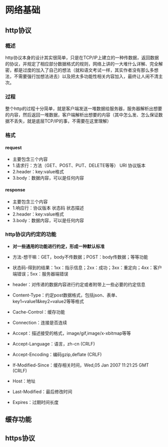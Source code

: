 # 网络基础

## http协议

### 概述

http协议本身的设计其实很简单，只是在TCP/IP上建立的一种传数据，返回数据的协议，并规定了相应部分数据格式的规则，网络上讲的一大堆什么详解、完全解密，都是过度的加入了自己的想法（就和语文考试一样，其实作者没有那么多想法，不需要强行加想法进去）以及把太多功能性相关内容加入，最终让人闹不清主次。

### 过程

整个http的过程十分简单，就是客户端发送一堆数据给服务器，服务器解析出想要的内容，然后返回一堆数据，客户端解析出想要的内容（其中怎么发、怎么保证数据不丢失，就是底层TCP/IP的事，不需要在这里理解）

### 格式

#### request

* 主要包含三个内容
* 1.请求行：方法（GET、POST、PUT、DELETE等等） URI 协议版本
* 2.header：key:value格式
* 3.body：数据内容，可以是任何内容

#### response

* 主要包含三个内容
* 1.响应行：协议版本 状态码 状态描述
* 2.header：key:value格式
* 3.body：数据内容，可以是任何内容

### http协议内约定的功能

* **对一些通用的功能进行约定，形成一种默认标准**

* 方法-想干嘛：GET，body不传数据；POST：body传数据；等等功能
* 状态码-得到的结果：1xx：指示信息；2xx：成功；3xx：重定向；4xx：客户端错误；5xx：服务器端错误
* header：对传递的数据内容进行约定或者附带上一些必要的约定信息
* Content-Type：约定post数据格式，包括json、表单、key1=value1&key2=value2等等格式
* Cache-Control：缓存功能
* Connection：连接是否连续
* Accept：描述接受的格式，image/gif,image/x-xbitmap等等
* Accept-Language：语言，zh-cn (CRLF)
* Accept-Encoding：编码gzip,deflate (CRLF)
* If-Modified-Since：缓存相关时间，Wed,05 Jan 2007 11:21:25 GMT (CRLF)
* Host：地址
* Last-Modified：最后修改时间
* Expires：过期时间长度

## 缓存功能

## https协议